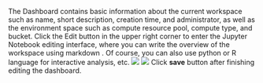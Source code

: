 The Dashboard contains basic information about the current workspace such as name, short description, creation time, and administrator, as well as the environment space such as compute resource pool, compute type, and bucket. Click the Edit button in the upper right corner to enter the Jupyter Notebook editing interface, where you can write the overview of the workspace using markdown . Of course, you can also use python or R language for interactive analysis, etc.
![](https://portal.volccdn.com/obj/volcfe/cloud-universal-doc/upload_c87b6fceb153a7059d580b7ea7b82523.png)
![](https://portal.volccdn.com/obj/volcfe/cloud-universal-doc/upload_c7336ec5443c986adce4d34860537d99.png)
Click **save** button after finishing editing the dashboard.
